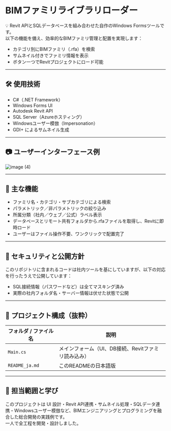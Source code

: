 # BIMファミリライブラリローダー

💡 Revit APIとSQLデータベースを組み合わせた自作のWindows Formsツールです。  
以下の機能を備え、効率的なBIMファミリ管理と配置を実現します：

- カテゴリ別にBIMファミリ（.rfa）を検索
- サムネイル付きでファミリ情報を表示
- ボタン一つでRevitプロジェクトにロード可能

---

## 🛠️ 使用技術
- C#（.NET Framework）
- Windows Forms UI
- Autodesk Revit API
- SQL Server（Azureホスティング）
- Windowsユーザー模倣（Impersonation）
- GDI+ によるサムネイル生成

---

## 📷 ユーザーインターフェース例

![image (4)](https://github.com/user-attachments/assets/4571b9a2-7aba-41a1-90eb-d9b5c48dd9a4)


---

## 🚀 主な機能
- ファミリ名・カテゴリ・サブカテゴリによる検索
- パラメトリック／非パラメトリックの絞り込み
- 所属分類（社内／ウェブ／公式）ラベル表示
- データベースとリモート共有フォルダから.rfaファイルを取得し、Revitに即時ロード
- ユーザーはファイル操作不要、ワンクリックで配置完了

---

## 🔐 セキュリティと公開方針
このリポジトリに含まれるコードは社内ツールを基にしていますが、以下の対応を行ったうえで公開しています：

- SQL接続情報（パスワードなど）は全てマスキング済み
- 実際の社内フォルダ名・サーバー情報は伏せた状態で公開

---

## 📂 プロジェクト構成（抜粋）

| フォルダ / ファイル名 | 説明 |
|----------------------|------|
| `Main.cs`        | メインフォーム（UI、DB接続、Revitファミリ読み込み） |
| `README_ja.md`        | このREADMEの日本語版 |

---

## 💼 担当範囲と学び
このプロジェクトは UI 設計・Revit API連携・サムネイル処理・SQLデータ連携・Windowsユーザー模倣など、BIMエンジニアリングとプログラミングを融合した総合開発の実践例です。  
一人で全工程を開発・設計しました。

